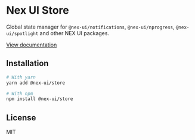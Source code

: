 # Nex UI Store

Global state manager for `@nex-ui/notifications`, `@nex-ui/nprogress`, `@nex-ui/spotlight` and other NEX UI packages.

[View documentation](https://nex-ui.dev/)

## Installation

```bash
# With yarn
yarn add @nex-ui/store

# With npm
npm install @nex-ui/store
```

## License

MIT
